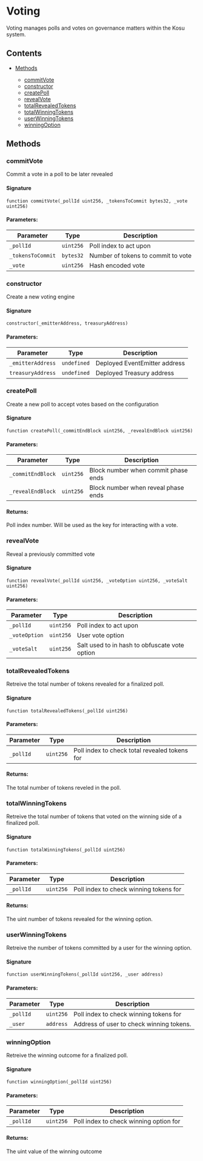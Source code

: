 # Voting


Voting manages polls and votes on governance matters within the Kosu system.

## Contents


 - [Methods](undefined)
    
     - [commitVote](#commitVote)
     - [constructor](#constructor)
     - [createPoll](#createPoll)
     - [revealVote](#revealVote)
     - [totalRevealedTokens](#totalRevealedTokens)
     - [totalWinningTokens](#totalWinningTokens)
     - [userWinningTokens](#userWinningTokens)
     - [winningOption](#winningOption)
    

## Methods

### commitVote


Commit a vote in a poll to be later revealed

#### Signature

```solidity
function commitVote(_pollId uint256, _tokensToCommit bytes32, _vote uint256)
```

#### Parameters:

Parameter | Type | Description
--- | --- | ---
`_pollId` | `uint256` | Poll index to act upon
`_tokensToCommit` | `bytes32` | Number of tokens to commit to vote
`_vote` | `uint256` | Hash encoded vote

### constructor


Create a new voting engine

#### Signature

```solidity
constructor(_emitterAddress, treasuryAddress)
```

#### Parameters:

Parameter | Type | Description
--- | --- | ---
`_emitterAddress` | `undefined` | Deployed EventEmitter address
`treasuryAddress` | `undefined` | Deployed Treasury address

### createPoll


Create a new poll to accept votes based on the configuration

#### Signature

```solidity
function createPoll(_commitEndBlock uint256, _revealEndBlock uint256)
```

#### Parameters:

Parameter | Type | Description
--- | --- | ---
`_commitEndBlock` | `uint256` | Block number when commit phase ends
`_revealEndBlock` | `uint256` | Block number when reveal phase ends

#### Returns:


Poll index number. Will be used as the key for interacting with a vote.

### revealVote


Reveal a previously committed vote

#### Signature

```solidity
function revealVote(_pollId uint256, _voteOption uint256, _voteSalt uint256)
```

#### Parameters:

Parameter | Type | Description
--- | --- | ---
`_pollId` | `uint256` | Poll index to act upon
`_voteOption` | `uint256` | User vote option
`_voteSalt` | `uint256` | Salt used to in hash to obfuscate vote option

### totalRevealedTokens


Retreive the total number of tokens revealed for a finalized poll.

#### Signature

```solidity
function totalRevealedTokens(_pollId uint256)
```

#### Parameters:

Parameter | Type | Description
--- | --- | ---
`_pollId` | `uint256` | Poll index to check total revealed tokens for

#### Returns:


The total number of tokens reveled in the poll.

### totalWinningTokens


Retreive the total number of tokens that voted on the winning side of a finalized poll.

#### Signature

```solidity
function totalWinningTokens(_pollId uint256)
```

#### Parameters:

Parameter | Type | Description
--- | --- | ---
`_pollId` | `uint256` | Poll index to check winning tokens for

#### Returns:


The uint number of tokens revealed for the winning option.

### userWinningTokens


Retreive the number of tokens committed by a user for the winning option.

#### Signature

```solidity
function userWinningTokens(_pollId uint256, _user address)
```

#### Parameters:

Parameter | Type | Description
--- | --- | ---
`_pollId` | `uint256` | Poll index to check winning tokens for
`_user` | `address` | Address of user to check winning tokens.

### winningOption


Retreive the winning outcome for a finalized poll.

#### Signature

```solidity
function winningOption(_pollId uint256)
```

#### Parameters:

Parameter | Type | Description
--- | --- | ---
`_pollId` | `uint256` | Poll index to check winning option for

#### Returns:


The uint value of the winning outcome
